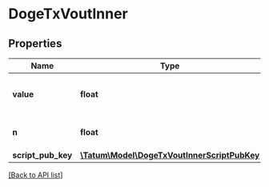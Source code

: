 # DogeTxVoutInner

## Properties

Name | Type | Description | Notes
------------ | ------------- | ------------- | -------------
**value** | **float** | Amount of UTXO in 1/1000000 DOGE. | [optional]
**n** | **float** | Transaction index of the output. | [optional]
**script_pub_key** | [**\Tatum\Model\DogeTxVoutInnerScriptPubKey**](DogeTxVoutInnerScriptPubKey.md) |  | [optional]

[[Back to API list]](../../README.md#api-endpoints)
